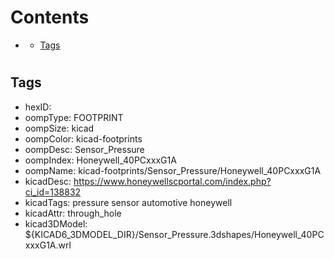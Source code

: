 



Contents
========

* [](#)
	* [Tags](#tags)

# 

## Tags

- hexID: 
- oompType: FOOTPRINT
- oompSize: kicad
- oompColor: kicad-footprints
- oompDesc: Sensor_Pressure
- oompIndex: Honeywell_40PCxxxG1A
- oompName: kicad-footprints/Sensor_Pressure/Honeywell_40PCxxxG1A
- kicadDesc: https://www.honeywellscportal.com/index.php?ci_id=138832
- kicadTags: pressure sensor automotive honeywell
- kicadAttr: through_hole
- kicad3DModel: ${KICAD6_3DMODEL_DIR}/Sensor_Pressure.3dshapes/Honeywell_40PCxxxG1A.wrl
